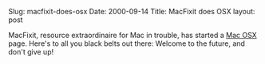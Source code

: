 Slug: macfixit-does-osx
Date: 2000-09-14
Title: MacFixit does OSX
layout: post

MacFixit, resource extraordinaire for Mac in trouble, has started a <a href="">Mac OSX</a> page. Here&#39;s to all you black belts out there: Welcome to the future, and don&#39;t give up!
